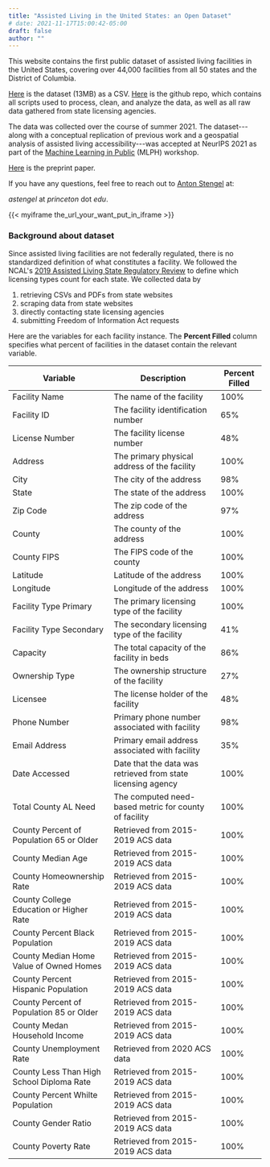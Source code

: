 ```yaml
---
title: "Assisted Living in the United States: an Open Dataset"
# date: 2021-11-17T15:00:42-05:00
draft: false
author: ""
---
```


This website contains the first public dataset of assisted living facilities in the United States, covering over 44,000 facilities from all 50 states and the District of Columbia.

[Here](https://github.com/onefact/assisted-living/blob/main/assisted-living-facilities.csv) is the dataset (13MB) as a CSV. [Here](https://github.com/onefact/assisted-living) is the github repo, which contains all scripts used to process, clean, and analyze the data, as well as all raw data gathered from state licensing agencies.

The data was collected over the course of summer 2021. The dataset---along with a conceptual replication of previous work and a geospatial analysis of assisted living accessibility---was accepted at NeurIPS 2021 as part of the [Machine Learning in Public](https://sites.google.com/nyu.edu/mlph2021/home) (MLPH) workshop.

[Here](https://drive.google.com/file/d/1lqGBlq93fJXXHLCkbn_c6bjd_-AAs6e3/view?usp=sharing) is the preprint paper.

If you have any questions, feel free to reach out to [Anton Stengel](https://www.linkedin.com/in/anton-stengel-339179147/) at:

 *astengel* at *princeton* dot *edu*.


 {{< myiframe the_url_your_want_put_in_iframe >}}

### Background about dataset

Since assisted living facilities are not federally regulated, there is no standardized definition of what constitutes a facility. We followed the NCAL's [2019 Assisted Living
State Regulatory Review](https://www.ahcancal.org/Assisted-Living/Policy/Documents/2019_reg_review.pdf) to define which licensing types count for each state. We collected data by 

1. retrieving CSVs and PDFs from state websites
1. scraping data from state websites 
1. directly contacting state licensing agencies
1. submitting Freedom of Information Act requests


Here are the variables for each facility instance. The **Percent Filled** column specifies what percent of facilities in the dataset contain the relevant variable.

| Variable                                  | Description                                                  | Percent Filled |
|-------------------------------------------|--------------------------------------------------------------|----------------|
| Facility Name                             | The name of the facility                                     | 100%           |
| Facility ID                               | The facility identification number                           | 65%            |
| License Number                            | The facility license number                                  | 48%            |
| Address                                   | The primary physical address of the facility                 | 100%           |
| City                                      | The city of the address                                      | 98%            |
| State                                     | The state of the address                                     | 100%           |
| Zip Code                                  | The zip code of the address                                  | 97%            |
| County                                    | The county of the address                                    | 100%           |
| County FIPS                               | The FIPS code of the county                                  | 100%           |
| Latitude                                  | Latitude of the address                                      | 100%           |
| Longitude                                 | Longitude of the address                                     | 100%           |
| Facility Type Primary                     | The primary licensing type of the facility                   | 100%           |
| Facility Type Secondary                   | The secondary licensing type of the facility                 | 41%            |
| Capacity                                  | The total capacity of the facility in beds                   | 86%            |
| Ownership Type                            | The ownership structure of the facility                      | 27%            |
| Licensee                                  | The license holder of the facility                           | 48%            |
| Phone Number                              | Primary phone number associated with facility                | 98%            |
| Email Address                             | Primary email address associated with facility               | 35%            |
| Date Accessed                             | Date that the data was retrieved from state licensing agency | 100%           |
| Total County AL Need                      | The computed need-based metric for county of facility        | 100%           |
| County Percent of Population 65 or Older  | Retrieved from 2015-2019 ACS data                            | 100%           |
| County Median Age                         | Retrieved from 2015-2019 ACS data                            | 100%           |
| County Homeownership Rate                 | Retrieved from 2015-2019 ACS data                            | 100%           |
| County College Education or Higher Rate   | Retrieved from 2015-2019 ACS data                            | 100%           |
| County Percent Black Population           | Retrieved from 2015-2019 ACS data                            | 100%           |
| County Median Home Value of Owned Homes   | Retrieved from 2015-2019 ACS data                            | 100%           |
| County Percent Hispanic Population        | Retrieved from 2015-2019 ACS data                            | 100%           |
| County Percent of Population 85 or Older  | Retrieved from 2015-2019 ACS data                            | 100%           |
| County Medan Household Income             | Retrieved from 2015-2019 ACS data                            | 100%           |
| County Unemployment Rate                  | Retrieved from 2020 ACS data                                 | 100%           |
| County Less Than High School Diploma Rate | Retrieved from 2015-2019 ACS data                            | 100%           |
| County Percent Whilte Population          | Retrieved from 2015-2019 ACS data                            | 100%           |
| County Gender Ratio                       | Retrieved from 2015-2019 ACS data                            | 100%           |
| County Poverty Rate                       | Retrieved from 2015-2019 ACS data                            | 100%           |





